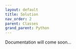 ```yaml
---
layout: default
title: Solution
nav_order: 2
parent: Classes
grand_parent: Python
---
```


Documentation will come soon...